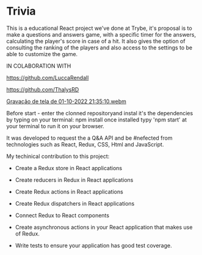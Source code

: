 # Trivia

This is a educational React project we've done at Trybe, it's proposal is to make a questions and answers game, with a specific timer for the answers, calculating the player's score in case of a hit. It also gives the option of consulting the ranking of the players and also access to the settings to be able to customize the game.

IN COLABORATION WITH 

https://github.com/LuccaRendall 

https://github.com/ThalysRD

[Gravação de tela de 01-10-2022 21:35:10.webm](https://user-images.githubusercontent.com/98190034/193433654-da64ee89-e04c-412e-93fd-7bb7b881dcd3.webm)

Before start - enter the clonned repositoryand instal it's the dependencies by typing on your terminal: npm install once installed typy 'npm start' at your terminal to run it on your browser.

It was developed to request the a Q&A API and be #nefected from technologies such as React, Redux, CSS, Html and JavaScript.

My techinical contribution to this project:
  - Create a Redux store in React applications

  - Create reducers in Redux in React applications

  - Create Redux actions in React applications

  - Create Redux dispatchers in React applications

  - Connect Redux to React components

  - Create asynchronous actions in your React application that makes use of Redux.

  - Write tests to ensure your application has good test coverage.

